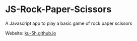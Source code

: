 # JS-Rock-Paper-Scissors
A Javascript app to play a basic game of rock paper scissors

Website: [ku-5h.github.io](https://ku-5h.github.io/JS-Rock-Paper-Scissors/)
